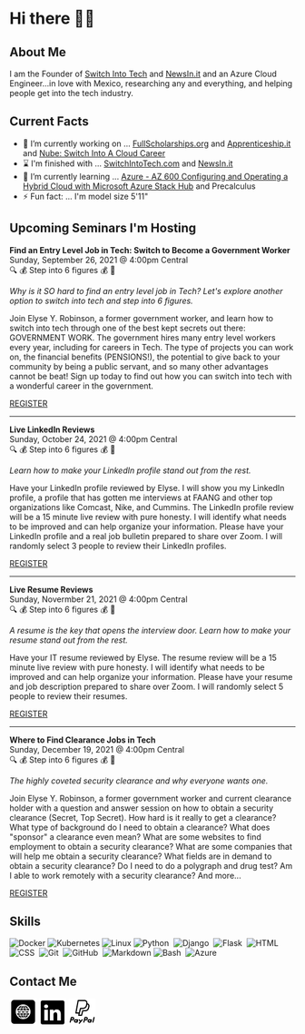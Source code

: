 # Hi there 👋🏿

## About Me
I am the Founder of [Switch Into Tech](https://switchintotech.com) and [NewsIn.it](https://NewsIn.it) and an Azure Cloud Engineer...in love with Mexico, researching any and everything, and helping people get into the tech industry.

## Current Facts
- 🔭 I’m currently working on ... [FullScholarships.org](https://FullScholarships.org) and [Apprenticeship.it](https://Apprenticeship.it) and [Nube: Switch Into A Cloud Career](https://elyse.in/book)
- ⌛ I'm finished with ... [SwitchIntoTech.com](https://SwitchIntoTech.com) and [NewsIn.it](https://NewsIn.it)
- 🌱 I’m currently learning ... [Azure - AZ 600 Configuring and Operating a Hybrid Cloud with Microsoft Azure Stack Hub](https://docs.microsoft.com/en-us/learn/certifications/exams/az-600) and Precalculus
- ⚡ Fun fact: ... I'm model size 5'11"

## Upcoming Seminars I'm Hosting
**Find an Entry Level Job in Tech: Switch to Become a Government Worker**\
Sunday, September 26, 2021 @ 4:00pm Central\
🔍 💰 Step into 6 figures 💰 🔎

*Why is it SO hard to find an entry level job in Tech? Let's explore another option to switch into tech and step into 6 figures.*

Join Elyse Y. Robinson, a former government worker, and learn how to switch into tech through one of the best kept secrets out there: GOVERNMENT WORK. The government hires many entry level workers every year, including for careers in Tech. The type of projects you can work on, the financial benefits (PENSIONS!), the potential to give back to your community by being a public servant, and so many other advantages cannot be beat! Sign up today to find out how you can switch into tech with a wonderful career in the government. 

[REGISTER](https://elyse.in/gov)

<hr>

**Live LinkedIn Reviews**\
Sunday, October 24, 2021 @ 4:00pm Central\
🔍 💰 Step into 6 figures 💰 🔎

*Learn how to make your LinkedIn profile stand out from the rest.*

Have your LinkedIn profile reviewed by Elyse. I will show you my LinkedIn profile, a profile that has gotten me interviews at FAANG and other top organizations like Comcast, Nike, and Cummins. The LinkedIn profile review will be a 15 minute live review with pure honesty. I will identify what needs to be improved and can help organize your information. Please have your LinkedIn profile and a real job bulletin prepared to share over Zoom. I will randomly select 3 people to review their LinkedIn profiles.

[REGISTER](https://elyse.in/linkedin)

<hr>

**Live Resume Reviews**\
Sunday, Novermber 21, 2021 @ 4:00pm Central\
🔍 💰 Step into 6 figures 💰 🔎

*A resume is the key that opens the interview door. Learn how to make your resume stand out from the rest.*

Have your IT resume reviewed by Elyse. The resume review will be a 15 minute live review with pure honesty. I will identify what needs to be improved and can help organize your information. Please have your resume and job description prepared to share over Zoom. I will randomly select 5 people to review their resumes.

[REGISTER](https://elyse.in/resume)

<hr>

**Where to Find Clearance Jobs in Tech**\
Sunday, December 19, 2021 @ 4:00pm Central\
🔍 💰 Step into 6 figures 💰 🔎

*The highly coveted security clearance and why everyone wants one.*

Join Elyse Y. Robinson, a former government worker and current clearance holder with a question and answer session on how to obtain a security clearance (Secret, Top Secret). How hard is it really to get a clearance? What type of background do I need to obtain a clearance? What does "sponsor" a clearance even mean? What are some websites to find employment to obtain a security clearance? What are some companies that will help me obtain a security clearance? What fields are in demand to obtain a security clearance? Do I need to do a polygraph and drug test? Am I able to work remotely with a security clearance? And more...

[REGISTER](https://elyse.in/clearance)

## Skills
![Docker](https://img.shields.io/badge/-Docker-000?&logo=Docker)
![Kubernetes](https://img.shields.io/badge/-Kubernetes-000?&logo=Kubernetes)
![Linux](https://img.shields.io/badge/-Linux-000?&logo=Linux)
![Python](https://img.shields.io/badge/-Python-05122A?style=flat&logo=python)&nbsp;
![Django](https://img.shields.io/badge/-Django-05122A?style=flat&logo=django&logoColor=092E20)&nbsp;
![Flask](https://img.shields.io/badge/-Flask-05122A?style=flat&logo=flask)&nbsp;
![HTML](https://img.shields.io/badge/-HTML-05122A?style=flat&logo=HTML5)&nbsp;
![CSS](https://img.shields.io/badge/-CSS-05122A?style=flat&logo=CSS3&logoColor=1572B6)&nbsp;
![Git](https://img.shields.io/badge/-Git-05122A?style=flat&logo=git)&nbsp;
![GitHub](https://img.shields.io/badge/-GitHub-05122A?style=flat&logo=github)&nbsp;
![Markdown](https://img.shields.io/badge/-Markdown-05122A?style=flat&logo=markdown)
![Bash](https://img.shields.io/badge/-Shell_Script-05122A?style=flat&logo=gnu-bash)&nbsp;
<img src="https://www.neudesic.com/wp-content/uploads/Microsoft_Azure.png" alt="Azure" title="Azure" width="10%" />
    
## Contact Me
[<img alt="Elyse.pw" src="4490636_internet_media_social_social media_website_icon.png">](https://elyse.pw) [<img alt="Elyse Robinson | LinkedIn" src="104493_linkedin_icon.png">](https://linkedin.com/in/mselyserobinson) [<img alt="Elyse Robinson | Paypal" src="692162_paypal_currency_line-icon_logos_payment_icon.png">](https://linkedin.com/in/mselyserobinson)
